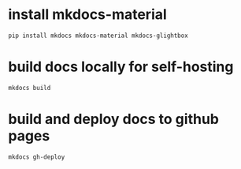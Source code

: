 # install mkdocs-material
```shell
pip install mkdocs mkdocs-material mkdocs-glightbox
```

# build docs locally for self-hosting
```shell
mkdocs build
```

# build and deploy docs to github pages
```shell
mkdocs gh-deploy
```
